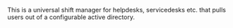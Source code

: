 This is a universal shift manager for helpdesks, servicedesks etc. that pulls users out of a configurable active directory.